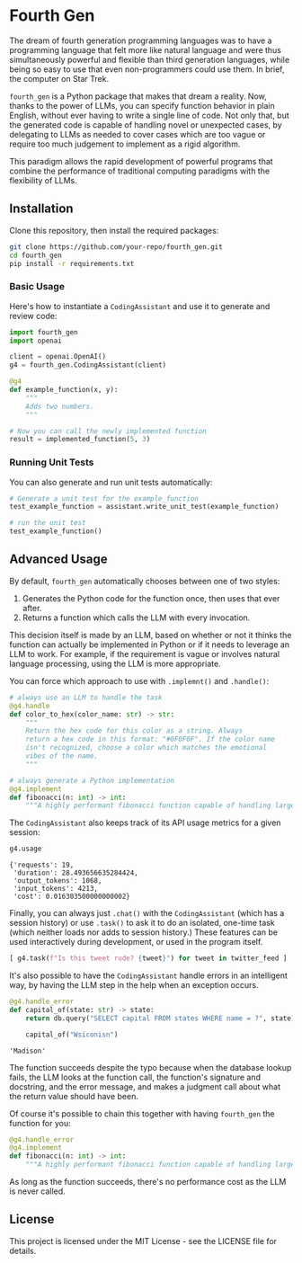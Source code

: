 # Fourth Gen

The dream of fourth generation programming languages was to have a programming language
that felt more like natural language and were thus simultaneously powerful and flexible
than third generation languages, while being so easy to use that even non-programmers
could use them. In brief, the computer on Star Trek.

`fourth_gen` is a Python package that makes that dream a reality. Now, thanks to the
power of LLMs, you can specify function behavior in plain English, without ever having
to write a single line of code. Not only that, but the generated code is capable of
handling novel or unexpected cases, by delegating to LLMs as needed to cover cases which
are too vague or require too much judgement to implement as a rigid algorithm.

This paradigm allows the rapid development of powerful programs that combine
the performance of traditional computing paradigms with the flexibility of LLMs.

## Installation

Clone this repository, then install the required packages:

```bash
git clone https://github.com/your-repo/fourth_gen.git
cd fourth_gen
pip install -r requirements.txt
```

### Basic Usage

Here's how to instantiate a `CodingAssistant` and use it to generate and review code:

```python
import fourth_gen
import openai

client = openai.OpenAI()
g4 = fourth_gen.CodingAssistant(client)

@g4
def example_function(x, y):
    """
    Adds two numbers.
    """

# Now you can call the newly implemented function
result = implemented_function(5, 3)
```

### Running Unit Tests

You can also generate and run unit tests automatically:

```python
# Generate a unit test for the example_function
test_example_function = assistant.write_unit_test(example_function)

# run the unit test
test_example_function()
```

## Advanced Usage

By default, `fourth_gen` automatically chooses between one of two styles:

1. Generates the Python code for the function once, then uses that ever after.
2. Returns a function which calls the LLM with every invocation.

This decision itself is made by an LLM, based on whether or not it thinks the
function can actually be implemented in Python or if it needs to leverage an
LLM to work. For example, if the requirement is vague or involves natural
language processing, using the LLM is more appropriate.

You can force which approach to use with `.implemnt()` and `.handle()`:

```python
# always use an LLM to handle the task
@g4.handle
def color_to_hex(color_name: str) -> str:
    """
    Return the hex code for this color as a string. Always
    return a hex code in this format: "#0F0F0F". If the color name
    isn't recognized, choose a color which matches the emotional
    vibes of the name.
    """

# always generate a Python implementation
@g4.implement
def fibonacci(n: int) -> int:
    """A highly performant fibonacci function capable of handling large numbers."""
```

The `CodingAssistant` also keeps track of its API usage metrics for a given session:

```python
g4.usage
```

    {'requests': 19,
     'duration': 28.493656635284424,
     'output_tokens': 1068,
     'input_tokens': 4213,
     'cost': 0.016303500000000002}

Finally, you can always just `.chat()` with the `CodingAssistant` (which has
a session history) or use `.task()` to ask it to do an isolated, one-time
task (which neither loads nor adds to session history.) These features can
be used interactively during development, or used in the program itself.

```python
[ g4.task(f"Is this tweet rude? {tweet}") for tweet in twitter_feed ]
```
It's also possible to have the `CodingAssistant` handle errors in an intelligent
way, by having the LLM step in the help when an exception occurs.

```python
@g4.handle_error
def capital_of(state: str) -> state:
    return db.query("SELECT capital FROM states WHERE name = ?", state)[0]["capital"]

    capital_of("Wsiconisn")
```

    'Madison'

The function succeeds despite the typo because when the database lookup fails,
the LLM looks at the function call, the function's signature and docstring, and
the error message, and makes a judgment call about what the return value should
have been. 

Of course it's possible to chain this together with having `fourth_gen` the
function for you:

```python
@g4.handle_error
@g4.implement
def fibonacci(n: int) -> int:
    """A highly performant fibonacci function capable of handling large numbers."""
```

As long as the function succeeds, there's no performance cost as the LLM is
never called.


## License

This project is licensed under the MIT License - see the LICENSE file for details.

